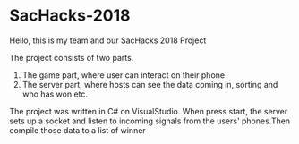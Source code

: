 # SacHacks-2018
Hello, this is my team and our SacHacks 2018 Project

The project consists of two parts.
1. The game part, where user can interact on their phone
2. The server part, where hosts can see the data coming in, sorting and who has won etc.

The project was written in C# on VisualStudio. When press start, the server sets up a socket and listen
to incoming signals from the users' phones.Then compile those data to a list of winner
